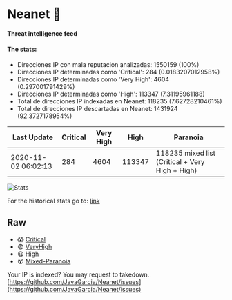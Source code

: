# Neanet :hocho:
#### Threat intelligence feed
#### The stats:

- Direcciones IP con mala reputacion analizadas: 1550159 (100%)
- Direcciones IP determinadas como 'Critical':  284 (0.0183207012958%)
- Direcciones IP determinadas como 'Very High':  4604 (0.297001791429%)
- Direcciones IP determinadas como 'High':  113347 (7.31195961188)
- Total de direcciones IP indexadas en Neanet:  118235 (7.62728210461%)
- Total de direcciones IP descartadas en Neanet:  1431924 (92.3727178954%)

| Last Update | Critical | Very High | High | Paranoia |
| --- | --- | --- | --- | --- |
| 2020-11-02 06:02:13 | 284 | 4604 | 113347 | 118235 mixed list (Critical + Very High + High)|

![Stats](https://docs.google.com/spreadsheets/d/e/2PACX-1vSnaNMIXVabIpDJjufMlzH7poXnshF3mgd8Is1g9ytUEzVsP5my4Trn8f-xkoLLQ38xpL3HtmUexLo6/pubchart?oid=501124687&format=image)

For the historical stats go to: [link](/stats.csv)
## Raw
- :scream: [Critical](https://raw.githubusercontent.com/JavaGarcia/Neanet/master/blacklists/neanet_critical.txt)
- :fearful: [VeryHigh](https://raw.githubusercontent.com/JavaGarcia/Neanet/master/blacklists/neanet_veryHigh.txtt)
- :frowning: [High](https://raw.githubusercontent.com/JavaGarcia/Neanet/master/blacklists/neanet_high.txt)
- :dizzy_face: [Mixed-Paranoia](https://raw.githubusercontent.com/JavaGarcia/Neanet/master/blacklists/neanet_all.txt)


Your IP is indexed? You may request to takedown. [https://github.com/JavaGarcia/Neanet/issues](https://github.com/JavaGarcia/Neanet/issues)


















































































































































































































































































































































































































































































































































































































































































































































































































































































































































































































































































































































































































































































































































































































































































































































































































































































































































































































































































































